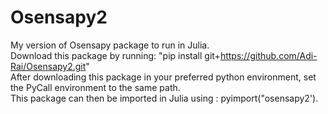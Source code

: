 # Osensapy2
My version of Osensapy package to run in Julia. <br />
Download this package by running: "pip install git+https://github.com/Adi-Rai/Osensapy2.git" <br />
After downloading this package in your preferred python environment, set the PyCall environment to the same path. <br />
This package can then be imported in Julia using : pyimport("osensapy2'). <br />
